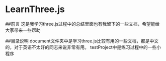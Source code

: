 # LearnThree.js

##前言
这是我学习three.js过程中的总结里面也有我留下的一些文档，希望能给大家带来一些帮助

##目录说明
document文件夹中是学习three.js比较有用的一些文档，都是中文的，对于英语不太好的同志来说非常有用。
testProject中是练习过程中的一些小程序

